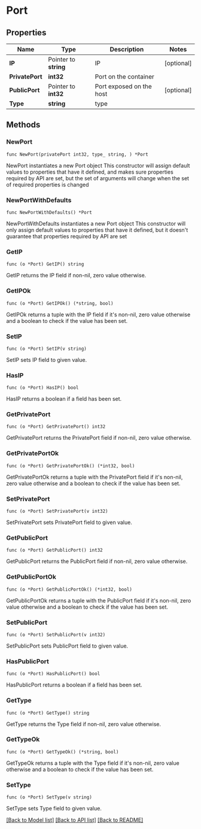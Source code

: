 # Port

## Properties

Name | Type | Description | Notes
------------ | ------------- | ------------- | -------------
**IP** | Pointer to **string** | IP | [optional] 
**PrivatePort** | **int32** | Port on the container | 
**PublicPort** | Pointer to **int32** | Port exposed on the host | [optional] 
**Type** | **string** | type | 

## Methods

### NewPort

`func NewPort(privatePort int32, type_ string, ) *Port`

NewPort instantiates a new Port object
This constructor will assign default values to properties that have it defined,
and makes sure properties required by API are set, but the set of arguments
will change when the set of required properties is changed

### NewPortWithDefaults

`func NewPortWithDefaults() *Port`

NewPortWithDefaults instantiates a new Port object
This constructor will only assign default values to properties that have it defined,
but it doesn't guarantee that properties required by API are set

### GetIP

`func (o *Port) GetIP() string`

GetIP returns the IP field if non-nil, zero value otherwise.

### GetIPOk

`func (o *Port) GetIPOk() (*string, bool)`

GetIPOk returns a tuple with the IP field if it's non-nil, zero value otherwise
and a boolean to check if the value has been set.

### SetIP

`func (o *Port) SetIP(v string)`

SetIP sets IP field to given value.

### HasIP

`func (o *Port) HasIP() bool`

HasIP returns a boolean if a field has been set.

### GetPrivatePort

`func (o *Port) GetPrivatePort() int32`

GetPrivatePort returns the PrivatePort field if non-nil, zero value otherwise.

### GetPrivatePortOk

`func (o *Port) GetPrivatePortOk() (*int32, bool)`

GetPrivatePortOk returns a tuple with the PrivatePort field if it's non-nil, zero value otherwise
and a boolean to check if the value has been set.

### SetPrivatePort

`func (o *Port) SetPrivatePort(v int32)`

SetPrivatePort sets PrivatePort field to given value.


### GetPublicPort

`func (o *Port) GetPublicPort() int32`

GetPublicPort returns the PublicPort field if non-nil, zero value otherwise.

### GetPublicPortOk

`func (o *Port) GetPublicPortOk() (*int32, bool)`

GetPublicPortOk returns a tuple with the PublicPort field if it's non-nil, zero value otherwise
and a boolean to check if the value has been set.

### SetPublicPort

`func (o *Port) SetPublicPort(v int32)`

SetPublicPort sets PublicPort field to given value.

### HasPublicPort

`func (o *Port) HasPublicPort() bool`

HasPublicPort returns a boolean if a field has been set.

### GetType

`func (o *Port) GetType() string`

GetType returns the Type field if non-nil, zero value otherwise.

### GetTypeOk

`func (o *Port) GetTypeOk() (*string, bool)`

GetTypeOk returns a tuple with the Type field if it's non-nil, zero value otherwise
and a boolean to check if the value has been set.

### SetType

`func (o *Port) SetType(v string)`

SetType sets Type field to given value.



[[Back to Model list]](../README.md#documentation-for-models) [[Back to API list]](../README.md#documentation-for-api-endpoints) [[Back to README]](../README.md)


